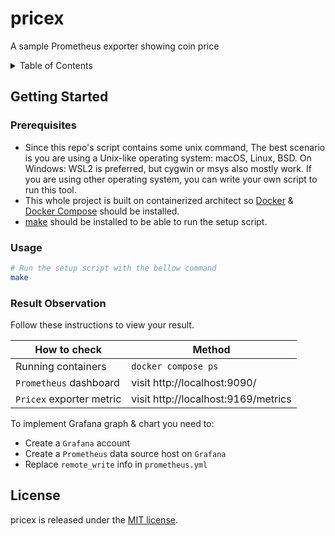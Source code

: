 # pricex

A sample Prometheus exporter showing coin price

<details>
<summary>Table of Contents</summary>

- [Getting Started](#getting-started)
  - [Prerequisites](#prerequisites)
  - [Usage](#usage)
  - [Result Observation](#result-observation)
- [License](#license)

</details>

## Getting Started

### Prerequisites

- Since this repo's script contains some unix command, The best scenario is you are using a Unix-like operating system: macOS, Linux, BSD. On Windows: WSL2 is preferred, but cygwin or msys also mostly work. If you are using other operating system, you can write your own script to run this tool.
- This whole project is built on containerized architect so [Docker](https://docs.docker.com/engine/install/) & [Docker Compose](https://docs.docker.com/compose/install/) should be installed.
- [make](https://www.gnu.org/software/make/) should be installed to be able to run the setup script.

### Usage

```sh
# Run the setup script with the bellow command
make
```

### Result Observation

Follow these instructions to view your result.

| How to check             | Method                              |
| ------------------------ | ----------------------------------- |
| Running containers       | `docker compose ps`                 |
| `Prometheus` dashboard   | visit http://localhost:9090/        |
| `Pricex` exporter metric | visit http://localhost:9169/metrics |

To implement Grafana graph & chart you need to:

- Create a `Grafana` account
- Create a `Prometheus` data source host on `Grafana`
- Replace `remote_write` info in `prometheus.yml`

## License

pricex is released under the [MIT license](LICENSE.txt).
